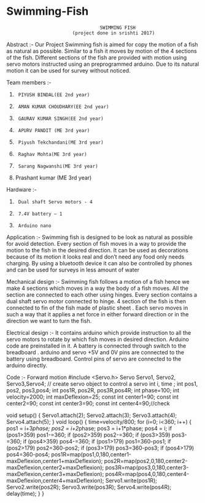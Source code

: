 # Swimming-Fish
                                      SWIMMING FISH
                            (project done in srishti 2017)

Abstract :-
Our Project Swimming fish is aimed for copy the motion of a fish as natural as possible.  Similar to a fish it moves by motion of the 4 sections of the fish.  Different sections of the fish are provided with motion using servo motors instructed using an preprogrammed arduino.  Due to its natural motion it can be used for survey without noticed.

Team members :-
1.      PIYUSH BINDAL(EE 2nd year)
2.      AMAN KUMAR CHOUDHARY(EE 2nd year)
3.      GAURAV KUMAR SINGH(EE 2nd year)
4.      APURV PANDIT (ME 3rd year)
5.      Piyush Tekchandani(ME 3rd year)
6.      Raghav Mohta(ME 3rd year)
7.      Sarang Nagwanshi(ME 3rd year)
8. Prashant kumar (ME 3rd year)
 
Hardware :-
1.      Dual shaft Servo motors - 4
2.      7.4V battery – 1
3.      Arduino nano

Application :-
Swimming fish is designed to be look as natural as possible for avoid detection. Every section of fish moves in a way to provide the motion to the fish in the desired direction. It can be used as decorations because of its motion it looks real and don’t need any food only needs charging. By using a bluetooth device it can also be controlled by phones and can be used for surveys in less amount of water


Mechanical design :-
Swimming fish follows a motion of a fish hence we make 4 sections which moves in a way the body of a fish moves. All the section are connected to each other using hinges. Every section contains a dual shaft servo motor connected to hinge. 4 section of the fish is then connected to fin of the fish made of plastic sheet . Each servo moves in such a way that it applies a net force in either forward direction or in the direction we want to turn the fish.



Electrical design :-
It contains arduino which provide instruction to all the servo motors to rotate by which fish moves in desired direction. Arduino code are preinstalled in it. A battery is connected through switch to the breadboard . arduino and servo +5V and 0V pins are connected to the battery using breadboard. Control pins of servo are connected to the arduino directly.





Code :-
Forward motion
#include <Servo.h>
Servo Servo1, Servo2, Servo3,Servo4; // create servo object to control a servo
 int i, time ;
int pos1, pos2, pos3,pos4;
int pos1R, pos2R, pos3R,pos4R;
int phase=100;
int velocity=2000;
int maxDeflexion=25;
const int center1=90;
const int center2=90;
const int center3=90;
const int center4=90;//check
 
void setup()
{
Servo1.attach(2);
Servo2.attach(3);
Servo3.attach(4);
Servo4.attach(5);
}
 void loop()
{
  time=velocity/800;
for (i=0; i<360; i++) {
 pos1 = i+3*phase;
pos2 = i+2*phase;
pos3 = i+1*phase;
pos4 = i;
 if (pos1>359) pos1-=360;
if (pos2>359) pos2-=360;
if (pos3>359) pos3-=360;
if (pos4>359) pos4-=360;
 if (pos1>179) pos1=360-pos1;
if (pos2>179) pos2=360-pos2;
if (pos3>179) pos3=360-pos3;
if (pos4>179) pos4=360-pos4;
pos1R=map(pos1,0,180,center1-maxDeflexion,center1+maxDeflexion);
pos2R=map(pos2,0,180,center2-maxDeflexion,center2+maxDeflexion);
pos3R=map(pos3,0,180,center3-maxDeflexion,center3+maxDeflexion);
pos4R=map(pos4,0,180,center4-maxDeflexion,center4+maxDeflexion);
 Servo1.write(pos1R);
Servo2.write(pos2R);
Servo3.write(pos3R);
Servo4.write(pos4R);
delay(time);
}
}

